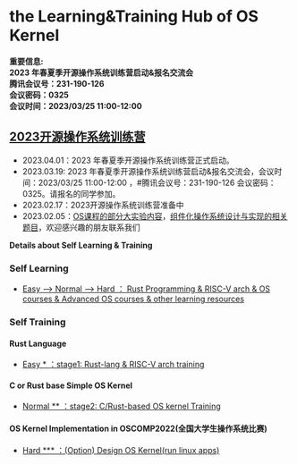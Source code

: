 # the Learning&Training Hub of OS Kernel
**重要信息:  
2023 年春夏季开源操作系统训练营启动&报名交流会   
腾讯会议号：231-190-126   
会议密码：0325   
会议时间：2023/03/25 11:00-12:00**
## [2023开源操作系统训练营](https://github.com/LearningOS/rust-based-os-comp2023)
- 2023.04.01：2023 年春夏季开源操作系统训练营正式启动。
- 2023.03.19: 2023 年春夏季开源操作系统训练营启动&报名交流会，会议时间：2023/03/25 11:00-12:00 ，#腾讯会议号：231-190-126 会议密码：0325。请报名的同学参加。
- 2023.02.17：2023开源操作系统训练营准备中
- 2023.02.05：[OS课程的部分大实验内容](https://learningos.github.io/os-lectures/oslabs/biglabs.html)，[组件化操作系统设计与实现的相关题目](https://github.com/chyyuu/thoughts/blob/main/task-list.md)，欢迎感兴趣的朋友联系我们


**Details about Self Learning & Training**

### Self Learning
- [Easy --> Normal  --> Hard ： Rust Programming & RISC-V arch & OS courses & Advanced OS courses & other learning resources](https://github.com/LearningOS/rust-based-os-comp2023/blob/main/relatedinfo.md)
 
### Self Training
#### Rust Language
- [Easy * ：stage1: Rust-lang & RISC-V arch training](https://github.com/LearningOS/rust-based-os-comp2023/blob/main/scheduling-1.md)
#### C or Rust base Simple OS Kernel
- [Normal ** ：stage2: C/Rust-based OS kernel Training](https://github.com/LearningOS/rust-based-os-comp2023/blob/main/scheduling-2.md)
#### OS Kernel Implementation in OSCOMP2022(全国大学生操作系统比赛)
- [Hard *** ：(Option) Design OS Kernel(run linux apps)](https://github.com/LearningOS/oscomp-kernel-training)
